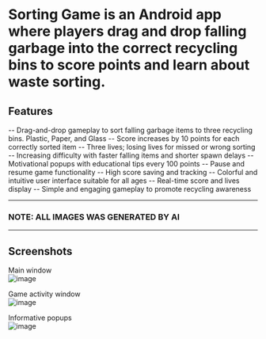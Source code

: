 # Sorting Game is an Android app where players drag and drop falling garbage into the correct recycling bins to score points and learn about waste sorting.
## Features 
-- Drag-and-drop gameplay to sort falling garbage items to three recycling bins. Plastic, Paper, and Glass
-- Score increases by 10 points for each correctly sorted item
-- Three lives; losing lives for missed or wrong sorting
-- Increasing difficulty with faster falling items and shorter spawn delays
-- Motivational popups with educational tips every 100 points
-- Pause and resume game functionality
-- High score saving and tracking
-- Colorful and intuitive user interface suitable for all ages
-- Real-time score and lives display
-- Simple and engaging gameplay to promote recycling awareness

----
### NOTE: ALL IMAGES WAS GENERATED BY AI
----
## Screenshots                                                           
Main window                                                             
![image](https://github.com/user-attachments/assets/319c45cd-52c4-4cf0-878d-a758b194852c)





Game activity window                      
![image](https://github.com/user-attachments/assets/90d3b13d-c50f-47b2-8908-2d07603cc06c)





Informative popups                            
![image](https://github.com/user-attachments/assets/6d176b79-3bde-40ef-8b44-33902c9d7b70)
